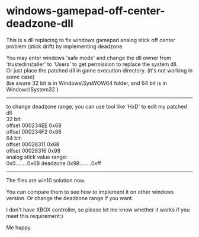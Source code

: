 # windows-gamepad-off-center-deadzone-dll
This is a dll replacing to fix windows gamepad analog stick off center problem (stick drift) by implementing deadzone.

You may enter windows 'safe mode' and change the dll owner from 'trustedinstaller' to 'Users' to get permission to replace the system dll.  
Or just place the patched dll in game execution directory. (it's not working in some case)  
(be aware 32 bit is in Windows\SysWOW64 folder, and 64 bit is in Windows\System32.)

****
to change deadzone range, you can use tool like 'HxD' to edit my patched dll  
32 bit:  
offset 000234EE 0x68  
offset 000234F2 0x98  
64 bit:  
offset 00028311 0x68  
offset 00028316 0x98  
analog stick value range:  
0x0........0x68 deadzone 0x98........0xff  
****

The files are win10 solution now.

You can compare them to see how to implement it on other windows version.
Or change the deadzone range if you want.

I don't have XBOX controller, so please let me know whether it works if you meet this requirement:)

Me happy.
